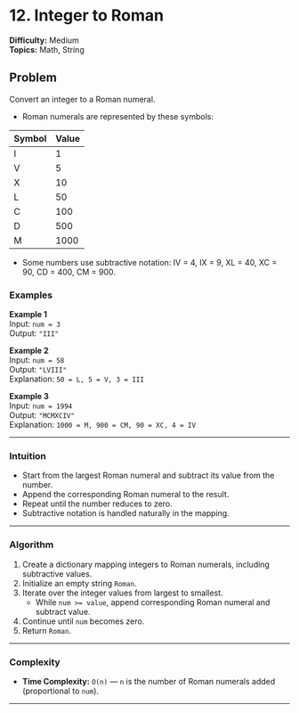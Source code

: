 # 12. Integer to Roman

**Difficulty:** Medium  
**Topics:** Math, String

## Problem

Convert an integer to a Roman numeral.

- Roman numerals are represented by these symbols:

| Symbol | Value |
|--------|-------|
| I      | 1     |
| V      | 5     |
| X      | 10    |
| L      | 50    |
| C      | 100   |
| D      | 500   |
| M      | 1000  |

- Some numbers use subtractive notation: IV = 4, IX = 9, XL = 40, XC = 90, CD = 400, CM = 900.

### Examples

**Example 1**  
Input: `num = 3`  
Output: `"III"`  

**Example 2**  
Input: `num = 58`  
Output: `"LVIII"`  
Explanation: `50 = L, 5 = V, 3 = III`  

**Example 3**  
Input: `num = 1994`  
Output: `"MCMXCIV"`  
Explanation: `1000 = M, 900 = CM, 90 = XC, 4 = IV`  

---

### Intuition  

- Start from the largest Roman numeral and subtract its value from the number.  
- Append the corresponding Roman numeral to the result.  
- Repeat until the number reduces to zero.  
- Subtractive notation is handled naturally in the mapping.

---

### Algorithm 
1. Create a dictionary mapping integers to Roman numerals, including subtractive values.  
2. Initialize an empty string `Roman`.  
3. Iterate over the integer values from largest to smallest.  
   - While `num >= value`, append corresponding Roman numeral and subtract value.  
4. Continue until `num` becomes zero.  
5. Return `Roman`.

---

### Complexity
- **Time Complexity:** `O(n)` — `n` is the number of Roman numerals added (proportional to `num`).  
---